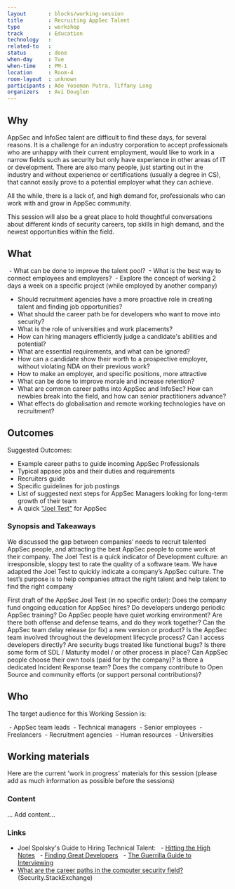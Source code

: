 ```yaml
---
layout       : blocks/working-session
title        : Recruiting AppSec Talent
type         : workshop
track        : Education
technology   :
related-to   :
status       : done
when-day     : Tue
when-time    : PM-1
location     : Room-4
room-layout  : unknown
participants : Ade Yoseman Putra, Tiffany Long
organizers   : Avi Douglen
---
```


## Why

AppSec and InfoSec talent are difficult to find these days,
for several reasons. It is a challenge for an industry corporation to accept
professionals who are unhappy with their current employment, would like to work
in a narrow fields such as security but only have experience in
other areas of IT or development. There are also many people, just starting out in the
industry and without experience or certifications (usually a degree in CS),
that cannot easily prove to a potential employer what they can achieve.  

All the while, there is a lack of, and high demand for,
professionals who can work with and grow in AppSec community. 

This session will also be a great place to hold thoughtful
conversations about different kinds of security careers, top skills in high
demand, and the newest opportunities within the field.  

## What

 - What can be done to improve the talent pool?
 - What is the best way to connect employees and employers?
 - Explore the concept of working 2 days a week on a specific project (while employed by another company)
 - Should recruitment agencies have a more proactive role in creating talent and finding job opportunities?
 - What should the career path be for developers who want to move into security?
 - What is the role of universities and work placements?
 - How can hiring managers efficiently judge a candidate's abilities and potential? 
 - What are essential requirements, and what can be ignored? 
 - How can a candidate show their worth to a prospective employer, without violating NDA on their previous work?
 - How to make an employer, and specific positions, more attractive
 - What can be done to improve morale and increase retention? 
 - What are common career paths into AppSec and InfoSec? How can newbies break into the field, and how can senior practitioners advance? 
 - What effects do globalisation and remote working technologies have on recruitment? 


## Outcomes  

Suggested Outcomes:

- Example career paths to guide incoming AppSec Professionals
- Typical appsec jobs and their duties and requirements 
- Recruiters guide
- Specific guidelines for job postings
- List of suggested next steps for AppSec Managers looking for long-term growth of their team
- A quick ["Joel Test"](https://www.joelonsoftware.com/2000/08/09/the-joel-test-12-steps-to-better-code/) for AppSec
 
### Synopsis and Takeaways

We discussed the gap between companies’ needs to recruit talented AppSec people, and attracting the best AppSec people to come work at their company.
The Joel Test is a quick indicator of Development culture: an irresponsible, sloppy test to rate the quality of a software team. 
We have adapted the Joel Test to quickly indicate a company’s AppSec culture.
The test’s purpose is to help companies attract  the right talent and help talent to find the right company  

First draft of the AppSec Joel Test (in no specific order): 
Does the company fund ongoing education for AppSec hires?
Do developers undergo periodic AppSec training?
Do AppSec people have quiet working environment?
Are there both offense and defense teams, and do they work together?
Can the AppSec team delay release (or fix) a new version or product?
Is the AppSec team involved throughout the development lifecycle process?
Can I access developers directly?
Are security bugs treated like functional bugs?
Is there some form of SDL / Maturity model / or other process in place?
Can AppSec people choose their own tools (paid for by the company)?
Is there a dedicated Incident Response team?
Does the company contribute to Open Source and community efforts (or support personal contributions)?

## Who

The target audience for this Working Session is:

 - AppSec team leads
 - Technical managers
 - Senior employees 
 - Freelancers
 - Recruitment agencies
 - Human resources
 - Universities

## Working materials

Here are the current 'work in progress' materials for this session (please add as much information as possible before the sessions)

### Content
... Add content...

### Links

- Joel Spolsky's Guide to Hiring Technical Talent: 
  - [Hitting the High Notes](https://www.joelonsoftware.com/2005/07/25/hitting-the-high-notes/)
  - [Finding Great Developers](https://www.joelonsoftware.com/2006/09/06/finding-great-developers-2/)
  - [The Guerrilla Guide to Interviewing](https://www.joelonsoftware.com/2006/10/25/the-guerrilla-guide-to-interviewing-version-30/)
- [What are the career paths in the computer security field?](https://security.stackexchange.com/q/3772/33) (Security.StackExchange)
